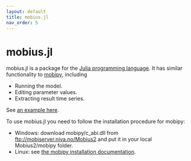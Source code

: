 ```yaml
---
layout: default
title: mobius.jl
nav_order: 5
---
```


# mobius.jl

mobius.jl is a package for the [Julia programming language](https://julialang.org/). It has similar functionality to [mobipy](../mobipydocs/mobipy.html), including

- Running the model.
- Editing parameter values.
- Extracting result time series.

See [an example here](https://github.com/NIVANorge/Mobius2/blob/main/example_notebooks/basic_julia.ipynb).

To use mobius.jl you need to follow the installation procedure for mobipy:
- Windows: download mobipy/c_abi.dll from ftp://mobiserver.niva.no/Mobius2 and put it in your local Mobius2/mobipy folder.
- Linux: see [the mobipy installation documentation](../mobipydocs/linux_install.html).